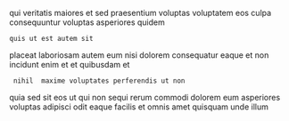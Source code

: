 <!--
title: Distributed scalable ability
author: Meaghan
date: 2015-02-25-0525
link: 2015-02-25-0525-distributed-scalable-ability
tags: [digest,premium,HTML5,FOSS]
-->

qui veritatis maiores et
sed praesentium voluptas voluptatem eos
culpa consequuntur voluptas asperiores quidem
 	quis ut est autem sit
placeat laboriosam autem eum nisi
dolorem consequatur eaque et non incidunt enim et et
quibusdam et 
 	 nihil  maxime voluptates perferendis ut non
quia sed sit eos ut qui non sequi rerum
commodi   dolorem eum asperiores voluptas adipisci odit
eaque facilis et omnis amet
quisquam unde illum